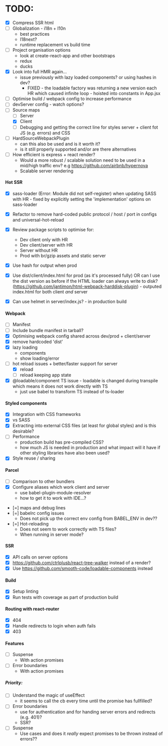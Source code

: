 # TODO:

- [X] Compress SSR html
- [ ] Globalization - i18n + l10n
    - best practices
    - l18next?
    - runtime replacement vs build time
- [ ] Project organisation options
    - look at create-react-app and other bootstraps
    - redux
    - ducks
- [X] Look into full HMR again...
    - issue previously with lazy loaded components? or using hashes in dev?
        - FIXED - the loadable factory was returning a new version each HR which caused infinite loop - hoisted into constants in App.jsx
- [ ] Optimise build / webpack config to increase performance
- [ ] devServer config - watch options?
- [ ] Source maps
    - [ ] Server
    - [X] Client
    - [ ] Debugging and getting the correct line for styles server + client fot JS (e.g. errors) and CSS
- [ ] HardSourceWebpackPlugin
    - can this also be used and is it worth it?
    - is it still properly supported and/or are there alternatives
- [ ] How efficient is express + react render?
    - Would a more robust / scalable solution need to be used in a mid/high traffic env? e.g https://github.com/airbnb/hypernova
    - Scalable server rendering




#### Hot SSR

- [X] sass-loader (Error: Module did not self-register) when updating SASS with HR - fixed by explicitly setting the 'implementation' options on sass-loader
- [X] Refactor to remove hard-coded public protocol / host / port in configs and universal-hot-reload
- [X] Review package scripts to optimise for:
    - Dev client only with HR
    - Dev client/server with HR
    - Server without HR
    - Prod with br/gzip assets and static server
- [X] Use hash for output when prod
- [X] Use dist/client/index.html for prod (as it's processed fully) OR can I use the dist version as before if the HTML loader
    can always write to disk? (https://github.com/jantimon/html-webpack-harddisk-plugin) - outputed index.html for both client _and_ server
- [X] Can use helmet in server/index.js? - in production build



#### Webpack
- [ ] Manifest
- [ ] Include bundle manifest in tarball?
- [X] Optimising webpack config shared across dev/prod + client/server
- [X] remove hardcoded 'dist'
- [X] lazy loading
    - components
    - show loading/error
- [ ] hot reload issues + better/faster support for server
    - [X] reload
    - [ ] reload keeping app state
- [X] @loadable/component TS issue - loadable is changed during transpile which means it does not work directly with TS
    - just use babel to transform TS instead of ts-loader

#### Styled components
- [X] Integration with CSS frameworks
- [X] vs SASS
- [X] Extracting into external CSS files (at least for global styles) and is this desirable?
- [ ] Performance
    * production build has pre-compiled CSS?
    * how much JS is needed in production and what impact will it have if other styling libraries have also been used?
- [X] Style reuse / sharing

#### Parcel
- [ ] Comparison to other bundlers
- [X] Configure aliases which work client and server
    - use babel-plugin-module-resolver
    - how to get it to work with IDE...?
- [=] maps and debug lines
- [=] babelrc config issues
    * Does not pick up the correct env config from BABEL_ENV in dev??
- [=] Hot-reloading
    * Does not seem to work correctly with TS files?
    * When running in server mode?

#### SSR
- [X] API calls on server options
- [X] https://github.com/ctrlplusb/react-tree-walker instead of a render?
- [X] Use https://github.com/smooth-code/loadable-components instead

#### Build
- [X] Setup linting
- [X] Run tests with coverage as part of production build

#### Routing with react-router
- [X] 404
- [X] Handle redirects to login when auth fails
- [X] 403

#### Features
- [ ] Suspense
    - With action promises
- [ ] Error boundaries
    - With action promises
        


##### Priority:

- [ ] Understand the magic of useEffect
    - it seems to call the cb every time until the promise has fullfilled?
- [ ] Error boundaries
    - use for authentication and for handing server errors and redirects (e.g. 401)?
    - SSR?
- [ ] Suspense
    - Use cases and does it _really_ expect promises to be thrown instead of errors??
  
    
    
    
